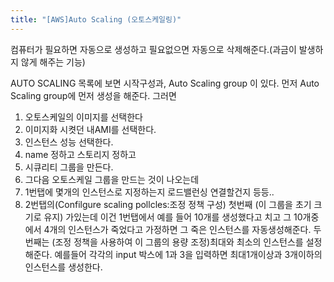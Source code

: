 ```yaml
---
title: "[AWS]Auto Scaling (오토스케일링)"
---
```


컴퓨터가 필요하면 자동으로 생성하고 필요없으면 자동으로 삭제해준다.(과금이 발생하지 않게 해주는 기능)

AUTO SCALING 목록에 보면
시작구성과, Auto Scaling group 이 있다.
먼저 Auto Scaling group에 먼저 생성을 해준다. 그러면 
1. 오토스케일의 이미지를 선택한다
2. 이미지화 시켯던 내AMI를 선택한다.
3. 인스턴스 성능 선택한다.
4. name 정하고 스토리지 정하고 
5. 시큐리티 그룹을 만든다.
6. 그다음 오토스케일 그룹을 만드는 것이 나오는데
7. 1번탭에 몇개의 인스턴스로 지정하는지 로드밸런싱 연결할건지 등등.. 
8. 2번탭의(Confilgure scaling pollcles:조정 정책 구성)   첫번째 (이 그룹을 초기 크기로 유지) 가있는데 이건 1번탭에서 예를 들어 10개를 생성했다고 치고 그 10개중에서 4개의 인스턴스가 죽었다고 가정하면 그 죽은 인스턴스를 자동생성해준다.
두번째는 (조정 정책을 사용하여 이 그룹의 용량 조정)최대와 최소의 인스턴스를 설정해준다. 예를들어 각각의 input 박스에 1과 3을 입력하면 최대1개이상과 3개이하의 인스턴스를 생성한다.
